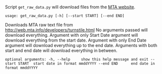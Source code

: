 Script `get_raw_data.py` will download files from the [MTA website](http://web.mta.info/developers/turnstile.html).

`usage: get_raw_data.py [-h] [--start START] [--end END]`

Downloads MTA raw text file from http://web.mta.info/developers/turnstile.html
No arguments passed will download everything.
Argument with only Start Date argument will download everything from the start date.
Argument with only End Date argument will download everything up to the end date.
Arguments with both start and end date will download everything in between.

`optional arguments:
  -h, --help     show this help message and exit
  --start START  start date in format mmddYYYY
  --end END      end date in format mmddYYYY
`
